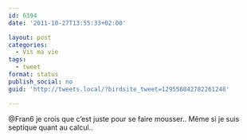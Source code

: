```yaml
---
id: 6394
date: '2011-10-27T13:55:33+02:00'

layout: post
categories:
  - Vis ma vie
tags:
  - tweet
format: status
publish_social: no
guid: 'http://tweets.local/?birdsite_tweet=129556842782261248'

---
```


@Fran6 je crois que c’est juste pour se faire mousser.. Même si je suis septique quant au calcul..